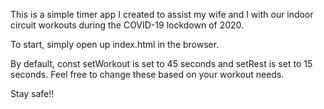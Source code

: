 This is a simple timer app I created to assist my wife and I with our indoor circuit workouts during the COVID-19 lockdown of 2020.

To start, simply open up index.html in the browser.

By default, const setWorkout is set to 45 seconds and setRest is set to 15 seconds.  Feel free to change these based on your workout needs.

Stay safe!!
